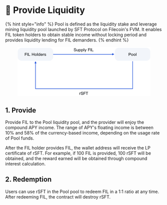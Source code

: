 # 🚰 Provide Liquidity

{% hint style="info" %}
Pool is defined as the liquidity stake and leverage mining liquidity pool launched by SFT Protocol on Filecoin's FVM. It enables FIL token holders to obtain stable income without locking period and provides liquidity lending for FIL demanders.
{% endhint %}

<figure><img src="../.gitbook/assets/4.png" alt="" width="563"><figcaption></figcaption></figure>

## 1. Provide

Provide FIL to the Pool liquidity pool, and the provider will enjoy the compound APY income. The range of APY's floating income is between 10% and 58% of the currency-based income, depending on the usage rate of Pool funds.

After the FIL holder provides FIL, the wallet address will receive the LP certificate of rSFT. For example, if 100 FIL is provided, 100 rSFT will be obtained, and the reward earned will be obtained through compound interest calculation.

## 2. Redemption

Users can use rSFT in the Pool pool to redeem FIL in a 1:1 ratio at any time. After redeeming FIL, the contract will destroy rSFT.
